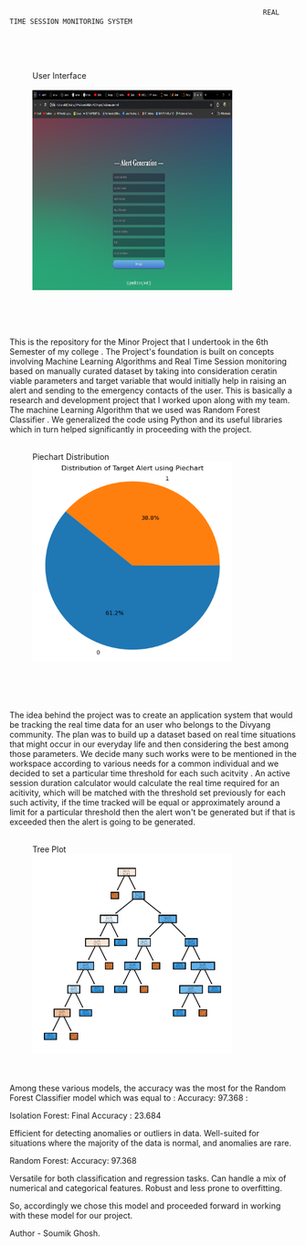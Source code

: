                                                                   REAL TIME SESSION MONITORING SYSTEM 
 <br>
 <br>
 <br>

 <figure>
  <t><figcaption>User Interface</figcaption></t>
   <br>
  <t><img src="Pictorial-Representation/Interface.png" height="350" width="350" ></t>  
</figure>
 <br>
 <br>
 <br>

This is the repository for the Minor Project that I undertook in the 6th Semester of my college .
The Project's foundation is built on concepts involving Machine Learning Algorithms and Real Time Session monitoring
based on manually curated dataset by taking into consideration ceratin viable parameters and target variable that would initially help in 
raising an alert and sending to the emergency contacts of the user. This is basically a research and development project that I worked upon 
along with my team. The machine Learning Algorithm that we used was Random Forest Classifier . We generalized the code using Python and its useful libraries 
which in turn helped significantly in proceeding with the project.
 <br>
 <br>
 
<figure>
  <figcaption>Piechart Distribution</figcaption>
  <img src="Pictorial-Representation/PieChart.png" height="350" width="350" >  
</figure>

<br>
<br>
<br>
<br>
The idea behind the project was to create an application system that would be tracking the real time data for an user who belongs to the Divyang community. 
The plan was to build up a dataset based on real time situations that might occur in our everyday life and then considering the best among those parameters.
We decide many such works were to be mentioned in the workspace according to various needs for a common individual and we decided to set a particular time threshold 
for each such acitvity . An active session duration calculator would calculate the real time required for an acitivity, which will be matched with the threshold set previously
for each such activity, if the time tracked will be equal or approximately around a limit for  a particular threshold then the alert won't be generated but if that is exceeded
then the alert is going to be generated.
<br>
<br>
<figure>
  <figcaption>Tree Plot</figcaption>
  <img src="Pictorial-Representation/Tree%20Plot.png" height="350" width="350" >  
</figure>
<br>
<br>
Among these various models, the accuracy was the most for the Random Forest Classifier model which was equal to : Accuracy: 97.368   : 


Isolation Forest: Final Accuracy : 23.684

Efficient for detecting anomalies or outliers in data.
Well-suited for situations where the majority of the data is normal, and anomalies are rare.



Random Forest:  Accuracy: 97.368

Versatile for both classification and regression tasks.
Can handle a mix of numerical and categorical features.
Robust and less prone to overfitting.


So, accordingly we chose this model and proceeded forward in working with these model for our project.



Author - Soumik Ghosh.

